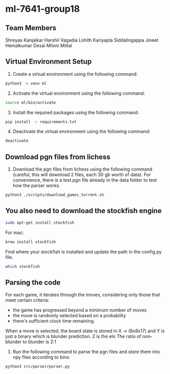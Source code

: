 # ml-7641-group18

## Team Members
Shreyas Kanjalkar
Harshil Vagadia
Lohith Kariyapla Siddalingappa
Jineet Hemalkumar Desai
Miloni Mittal

## Virtual Environment Setup
1. Create a virtual environment using the following command:
```bash
python3 -m venv ml
```

2. Activate the virtual environment using the following command:
```bash
source ml/bin/activate
```

3. Install the required packages using the following command:
```bash
pip install -r requirements.txt
```

4. Deactivate the virtual environment using the following command:
```bash
deactivate
```

## Download pgn files from lichess
1. Download the pgn files from lichess using the following command (careful, this will download 2 files, each 30 gb worth of data).
For convenience, there is a test.pgn file already in the data folder to test how the parser works.
```bash
python3 ./scripts/download_games_torrent.sh
```

## You also need to download the stockfish engine
```bash
sudo apt-get install stockfish
```

For mac:
```bash
brew install stockfish
```

Find where your stockfish is installed and update the path in the config.py file.
```bash
which stockfish
```

## Parsing the code

For each game, it iterates through the moves, considering only those that meet certain criteria:
- the game has progressed beyond a minimum number of moves
- the move is randomly selected based on a probability
- there's sufficient clock time remaining.

When a move is selected, the board state is stored in X -> (8x8x17) and Y is just a binary which is blunder prediction. Z is the elo
The ratio of non-blunder to blunder is 2:1

1. Run the following command to parse the pgn files and store them into npy files according to bins:
```bash
python3 src/parser/parser.py
```
